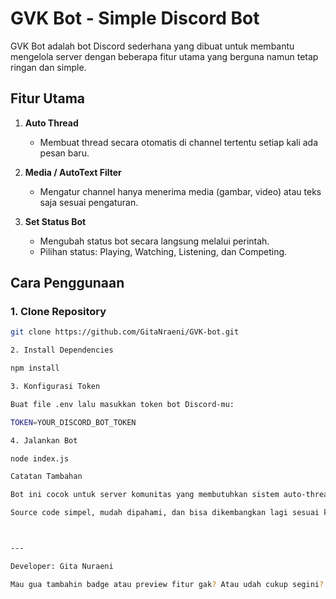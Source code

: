 # GVK Bot - Simple Discord Bot

GVK Bot adalah bot Discord sederhana yang dibuat untuk membantu mengelola server dengan beberapa fitur utama yang berguna namun tetap ringan dan simple.

## Fitur Utama
1. **Auto Thread**
   - Membuat thread secara otomatis di channel tertentu setiap kali ada pesan baru.

2. **Media / AutoText Filter**
   - Mengatur channel hanya menerima media (gambar, video) atau teks saja sesuai pengaturan.

3. **Set Status Bot**
   - Mengubah status bot secara langsung melalui perintah.
   - Pilihan status: Playing, Watching, Listening, dan Competing.

## Cara Penggunaan
### 1. Clone Repository
```bash
git clone https://github.com/GitaNraeni/GVK-bot.git

2. Install Dependencies

npm install

3. Konfigurasi Token

Buat file .env lalu masukkan token bot Discord-mu:

TOKEN=YOUR_DISCORD_BOT_TOKEN

4. Jalankan Bot

node index.js

Catatan Tambahan

Bot ini cocok untuk server komunitas yang membutuhkan sistem auto-thread dan filter media.

Source code simpel, mudah dipahami, dan bisa dikembangkan lagi sesuai kebutuhan.



---

Developer: Gita Nuraeni

Mau gua tambahin badge atau preview fitur gak? Atau udah cukup segini?


